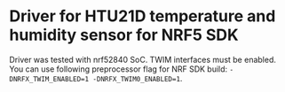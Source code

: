 # Driver for HTU21D temperature and humidity sensor for NRF5 SDK

Driver was tested with nrf52840 SoC. TWIM interfaces must be enabled. You can use following preprocessor flag for NRF SDK build: `-DNRFX_TWIM_ENABLED=1 -DNRFX_TWIM0_ENABLED=1`.
